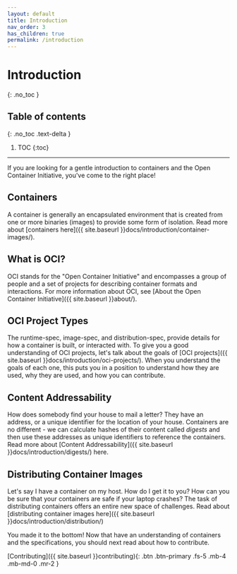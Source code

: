 ```yaml
---
layout: default
title: Introduction
nav_order: 3
has_children: true
permalink: /introduction
---
```


# Introduction
{: .no_toc }

## Table of contents
{: .no_toc .text-delta }

1. TOC
{:toc}

---

If you are looking for a gentle introduction to containers and the Open Container
Initiative, you've come to the right place!

## Containers

A container is generally an encapsulated environment that is created from one or more binaries (images) to provide some form of isolation. Read more about [containers here]({{ site.baseurl }}docs/introduction/container-images/).

## What is OCI?

OCI stands for the "Open Container Initiative" and encompasses a group of people and a set of projects for describing container formats and interactions. 
For more information about OCI, see [About the Open Container Initiative]({{ site.baseurl }}about/).

## OCI Project Types

The runtime-spec, image-spec, and distribution-spec, provide details for how a container is built, or interacted with. 
To give you a good understanding of OCI projects, let's talk about the goals of [OCI projects]({{ site.baseurl }}docs/introduction/oci-projects/). 
When you understand the goals of each one, this puts you in a position to understand how they are used, why they are used, and how you can contribute.

## Content Addressability

How does somebody find your house to mail a letter? They have an address, or a unique
identifier for the location of your house. Containers are no different - we can calculate
hashes of their content called _digests_ and then use these addresses as unique identifiers 
to reference the containers. Read more about [Content Addressability]({{ site.baseurl }}docs/introduction/digests/) here.

## Distributing Container Images

Let's say I have a container on my host. How do I get it to you? How can you be sure
that your containers are safe if your laptop crashes? The task of distributing containers
offers an entire new space of challenges. Read about 
[distributing container images here]({{ site.baseurl }}docs/introduction/distribution/)


You made it to the bottom! Now that have an understanding of containers and the specifications, you should next read about how to contribute.

[Contributing]({{ site.baseurl }}contributing){: .btn .btn-primary .fs-5 .mb-4 .mb-md-0 .mr-2 }
